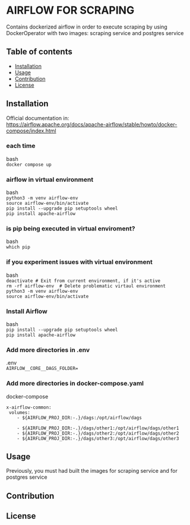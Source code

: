 # AIRFLOW FOR SCRAPING

Contains dockerized airflow in order to execute scraping by using DockerOperator with two images:
scraping service and postgres service

## Table of contents

- [Installation](#installation)
- [Usage](#usage)
- [Contribution](#contribution)
- [License](#license)

## Installation
Official documentation in:<br>
https://airflow.apache.org/docs/apache-airflow/stable/howto/docker-compose/index.html

### each time
bash <br>
```docker compose up```

### airflow in virtual environment
bash<br>
```python3 -m venv airflow-env```<br>
```source airflow-env/bin/activate```<br>
```pip install --upgrade pip setuptools wheel```<br>
```pip install apache-airflow```


### is pip being executed in virtual enviroment?
bash<br>
```which pip```

### if you experiment issues with virtual environment
bash<br>
```deactivate # Exit from current environment, if it's active```<br>
```rm -rf airflow-env  # Delete problematic virtaul environment ```<br>
```python3 -m venv airflow-env```<br> 
```source airflow-env/bin/activate```

### Install Airflow
bash<br>
```pip install --upgrade pip setuptools wheel```<br>
```pip install apache-airflow```

### Add more directories in .env
.env<br>
```AIRFLOW__CORE__DAGS_FOLDER=```

### Add more directories in docker-compose.yaml
docker-compose
```
x-airflow-common:
 volumes:
    - ${AIRFLOW_PROJ_DIR:-.}/dags:/opt/airflow/dags

    - ${AIRFLOW_PROJ_DIR:-.}/dags/other1:/opt/airflow/dags/other1
    - ${AIRFLOW_PROJ_DIR:-.}/dags/other2:/opt/airflow/dags/other2
    - ${AIRFLOW_PROJ_DIR:-.}/dags/other3:/opt/airflow/dags/other3
```

## Usage
Previously, you must had built the images for scraping service and for postgres service

## Contribution

## License
